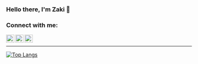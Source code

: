 ### Hello there, I'm Zaki 👋

### Connect with me:

[<img align="left" alt="codeSTACKr | Twitter" width="22px" src="https://cdn.jsdelivr.net/npm/simple-icons@v3/icons/twitter.svg" />][twitter]
[<img align="left" alt="codeSTACKr | LinkedIn" width="22px" src="https://cdn.jsdelivr.net/npm/simple-icons@v3/icons/linkedin.svg" />][linkedin]
[<img align="left" alt="codeSTACKr | Instagram" width="22px" src="https://cdn.jsdelivr.net/npm/simple-icons@v3/icons/instagram.svg" />][instagram]

<br />

---
[![Top Langs](https://github-readme-stats.vercel.app/api/top-langs/?username=tenpoless&langs_count=8)](https://github.com/anuraghazra/github-readme-stats)



[twitter]: https://twitter.com/
[instagram]: https://instagram.com/zakiburnama
[linkedin]: https://linkedin.com/in/
